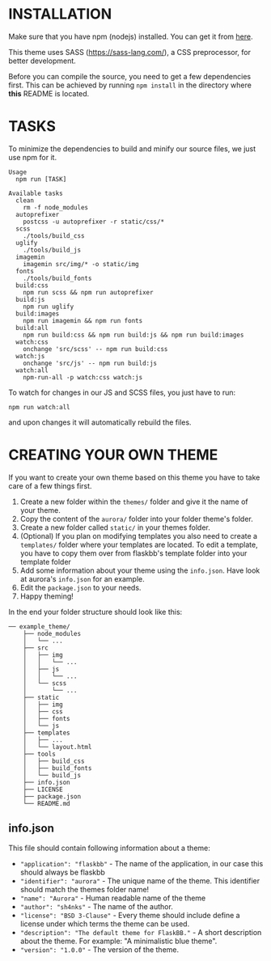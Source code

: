 # INSTALLATION

Make sure that you have npm (nodejs) installed. You can get it from [
here](https://nodejs.org).

This theme uses SASS (https://sass-lang.com/), a CSS preprocessor, for better development.

Before you can compile the source, you need to get a few dependencies first.
This can be achieved by running ``npm install`` in the directory where **this** README is located.


# TASKS

To minimize the dependencies to build and minify our source files, we just use
npm for it.

    Usage
      npm run [TASK]

    Available tasks
      clean
        rm -f node_modules
      autoprefixer
        postcss -u autoprefixer -r static/css/*
      scss
        ./tools/build_css
      uglify
        ./tools/build_js
      imagemin
        imagemin src/img/* -o static/img
      fonts
        ./tools/build_fonts
      build:css
        npm run scss && npm run autoprefixer
      build:js
        npm run uglify
      build:images
        npm run imagemin && npm run fonts
      build:all
        npm run build:css && npm run build:js && npm run build:images
      watch:css
        onchange 'src/scss' -- npm run build:css
      watch:js
        onchange 'src/js' -- npm run build:js
      watch:all
        npm-run-all -p watch:css watch:js

To watch for changes in our JS and SCSS files, you just have to run:

``npm run watch:all``

and upon changes it will automatically rebuild the files.


# CREATING YOUR OWN THEME

If you want to create your own theme based on this theme you have to take care
of a few things first.

1. Create a new folder within the ``themes/`` folder and give it the name
of your theme.
2. Copy the content of the ``aurora/`` folder into your folder theme's folder.
3. Create a new folder called ``static/`` in your themes folder.
4. (Optional) If you plan on modifying templates you also need to create a
``templates/`` folder where your templates are located. To edit a template,
you have to copy them over from flaskbb's template folder into your template
folder
5. Add some information about your theme using the ``info.json``. Have look at
aurora's ``info.json`` for an example.
6. Edit the ``package.json`` to your needs.
7. Happy theming!

In the end your folder structure should look like this:

    ── example_theme/
        ├── node_modules
        │   └── ...
        ├── src
        │   ├── img
        │   │   └── ...
        │   ├── js
        │   │   └── ...
        │   └── scss
        │       └── ...
        ├── static
        │   ├── img
        │   ├── css
        │   ├── fonts
        │   └── js
        ├── templates
        │   ├── ...
        │   └── layout.html
        ├── tools
        │   ├── build_css
        │   ├── build_fonts
        │   └── build_js
        ├── info.json
        ├── LICENSE
        ├── package.json
        └── README.md


## info.json

This file should contain following information about a theme:

* ``"application": "flaskbb"`` - The name of the application, in our case this should always be flaskbb
* ``"identifier": "aurora"`` - The unique name of the theme. This identifier should match the themes folder name!
* ``"name": "Aurora"`` - Human readable name of the theme
* ``"author": "sh4nks"`` - The name of the author.
* ``"license": "BSD 3-Clause"`` - Every theme should include define a license under which terms the theme can be used.
* ``"description": "The default theme for FlaskBB."`` - A short description about the theme. For example: "A minimalistic blue theme".
* ``"version": "1.0.0"`` - The version of the theme.
